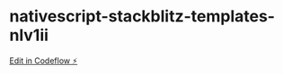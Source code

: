 # nativescript-stackblitz-templates-nlv1ii

[Edit in Codeflow ⚡️](https://stackblitz.com/~/github.com/Yosecc/nativescript-stackblitz-templates-nlv1ii)
